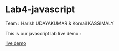 # Lab4-javascript

Team : Harish UDAYAKUMAR & Komail KASSIMALY

This is our javascript lab live démo : 



[live demo](https://komailk.github.io/Lab4-javascript/)
